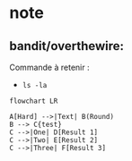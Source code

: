 # note
## bandit/overthewire: 
Commande à retenir :
* `ls -la`

```mermaid
flowchart LR

A[Hard] -->|Text| B(Round)
B --> C{test}
C -->|One| D[Result 1]
C -->|Two| E[Result 2]
C -->|Three| F[Result 3]
```
